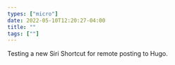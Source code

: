 ```yaml
---
types: ["micro"]
date: 2022-05-10T12:20:27-04:00
title: ""
tags: [""]
---
```

Testing a new Siri Shortcut for remote posting to Hugo.

